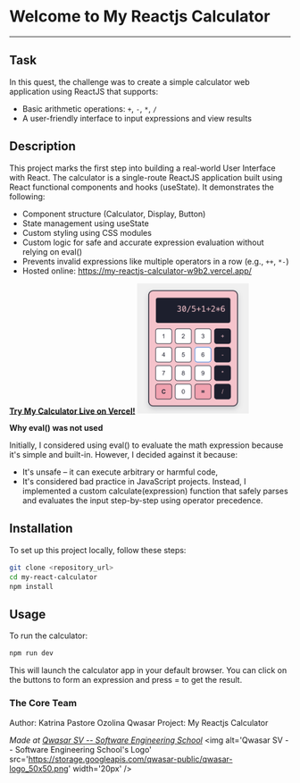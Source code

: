 # Welcome to My Reactjs Calculator

---

## Task

In this quest, the challenge was to create a simple calculator web application using ReactJS that supports:

- Basic arithmetic operations: `+`, `-`, `*`, `/`
- A user-friendly interface to input expressions and view results

## Description

This project marks the first step into building a real-world User Interface with React. The calculator is a single-route ReactJS application built using React functional components and hooks (useState). It demonstrates the following:

- Component structure (Calculator, Display, Button)
- State management using useState
- Custom styling using CSS modules
- Custom logic for safe and accurate expression evaluation without relying on eval()
- Prevents invalid expressions like multiple operators in a row (e.g., `++`, `*-`)
- Hosted online: https://my-reactjs-calculator-w9b2.vercel.app/

**[Try My Calculator Live on Vercel!](https://my-reactjs-calculator-w9b2.vercel.app/)**
<img src="public/calculator_Screenshot.png" width="200">

**Why eval() was not used**

Initially, I considered using eval() to evaluate the math expression because it's simple and built-in. However, I decided against it because:

- It's unsafe – it can execute arbitrary or harmful code,
- It's considered bad practice in JavaScript projects.
  Instead, I implemented a custom calculate(expression) function that safely parses and evaluates the input step-by-step using operator precedence.

## Installation

To set up this project locally, follow these steps:

```bash
git clone <repository_url>
cd my-react-calculator
npm install
```

## Usage

To run the calculator:

```bash
npm run dev
```

This will launch the calculator app in your default browser. You can click on the buttons to form an expression and press = to get the result.

### The Core Team

Author:
Katrina Pastore Ozolina
Qwasar Project: My Reactjs Calculator

<span><i>Made at <a href='https://qwasar.io'>Qwasar SV -- Software Engineering School</a></i></span>
<span><img alt='Qwasar SV -- Software Engineering School's Logo' src='https://storage.googleapis.com/qwasar-public/qwasar-logo_50x50.png' width='20px' /></span>
